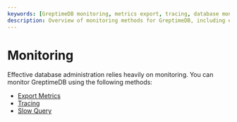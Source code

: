 ```yaml
---
keywords: [GreptimeDB monitoring, metrics export, tracing, database monitoring]
description: Overview of monitoring methods for GreptimeDB, including exporting metrics and tracing.
---
```


# Monitoring

Effective database administration relies heavily on monitoring. 
You can monitor GreptimeDB using the following methods:

- [Export Metrics](export-metrics.md)
- [Tracing](tracing.md)
- [Slow Query](slow-query.md)

